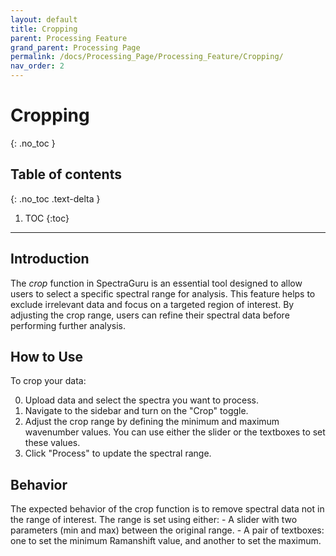 ```yaml
---
layout: default
title: Cropping
parent: Processing Feature
grand_parent: Processing Page
permalink: /docs/Processing_Page/Processing_Feature/Cropping/
nav_order: 2
---
```


# Cropping
{: .no_toc }

## Table of contents
{: .no_toc .text-delta }

1. TOC
{:toc}

---

## Introduction

The *crop* function in SpectraGuru is an essential tool designed to allow users to select a specific spectral range for analysis. This feature helps to exclude irrelevant data and focus on a targeted region of interest. By adjusting the crop range, users can refine their spectral data before performing further analysis.

## How to Use

To crop your data:

0. Upload data and select the spectra you want to process.
1. Navigate to the sidebar and turn on the "Crop" toggle.
2. Adjust the crop range by defining the minimum and maximum wavenumber values. You can use either the slider or the textboxes to set these values.
3. Click "Process" to update the spectral range.

## Behavior

The expected behavior of the crop function is to remove spectral data not in the range of interest. The range is set using either:
    - A slider with two parameters (min and max) between the original range.
    - A pair of textboxes: one to set the minimum Ramanshift value, and another to set the maximum.